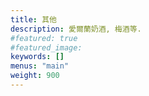 ```yaml
---
title: 其他
description: 愛爾蘭奶酒, 梅酒等.
#featured: true
#featured_image: 
keywords: []
menus: "main"
weight: 900
---
```

